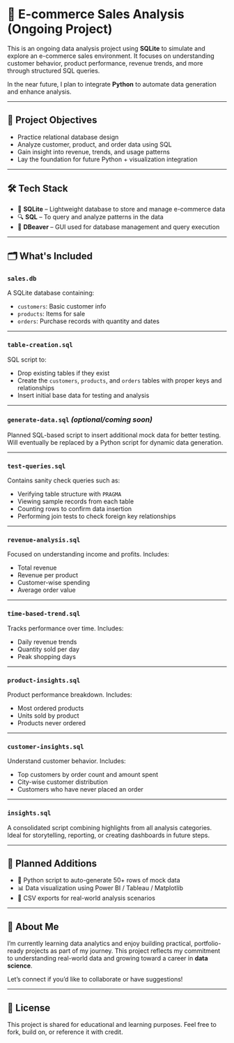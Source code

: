 # 🛒 E-commerce Sales Analysis (Ongoing Project)

This is an ongoing data analysis project using **SQLite** to simulate and explore an e-commerce sales environment. It focuses on understanding customer behavior, product performance, revenue trends, and more through structured SQL queries.

In the near future, I plan to integrate **Python** to automate data generation and enhance analysis.

---

## 🌟 Project Objectives

- Practice relational database design
- Analyze customer, product, and order data using SQL
- Gain insight into revenue, trends, and usage patterns
- Lay the foundation for future Python + visualization integration

---

## 🛠️ Tech Stack

- 📂 **SQLite** – Lightweight database to store and manage e-commerce data
- 🔍 **SQL** – To query and analyze patterns in the data
- 🐘 **DBeaver** – GUI used for database management and query execution

---

## 🗂️ What's Included

### `sales.db`  
A SQLite database containing:
- `customers`: Basic customer info  
- `products`: Items for sale  
- `orders`: Purchase records with quantity and dates  

---

### `table-creation.sql`  
SQL script to:
- Drop existing tables if they exist  
- Create the `customers`, `products`, and `orders` tables with proper keys and relationships  
- Insert initial base data for testing and analysis  

---

### `generate-data.sql` *(optional/coming soon)*  
Planned SQL-based script to insert additional mock data for better testing. Will eventually be replaced by a Python script for dynamic data generation.

---

### `test-queries.sql`  
Contains sanity check queries such as:
- Verifying table structure with `PRAGMA`  
- Viewing sample records from each table  
- Counting rows to confirm data insertion  
- Performing join tests to check foreign key relationships  

---

### `revenue-analysis.sql`  
Focused on understanding income and profits. Includes:
- Total revenue  
- Revenue per product  
- Customer-wise spending  
- Average order value  

---

### `time-based-trend.sql`  
Tracks performance over time. Includes:
- Daily revenue trends  
- Quantity sold per day  
- Peak shopping days  

---

### `product-insights.sql`  
Product performance breakdown. Includes:
- Most ordered products  
- Units sold by product  
- Products never ordered  

---

### `customer-insights.sql`  
Understand customer behavior. Includes:
- Top customers by order count and amount spent  
- City-wise customer distribution  
- Customers who have never placed an order  

---

### `insights.sql`  
A consolidated script combining highlights from all analysis categories. Ideal for storytelling, reporting, or creating dashboards in future steps.

---

## 🔮 Planned Additions

- 🐍 Python script to auto-generate 50+ rows of mock data  
- 📊 Data visualization using Power BI / Tableau / Matplotlib  
- 📁 CSV exports for real-world analysis scenarios  

---

## 🤍 About Me

I’m currently learning data analytics and enjoy building practical, portfolio-ready projects as part of my journey. This project reflects my commitment to understanding real-world data and growing toward a career in **data science**.

Let’s connect if you’d like to collaborate or have suggestions!

---

## 📜 License

This project is shared for educational and learning purposes. Feel free to fork, build on, or reference it with credit.

